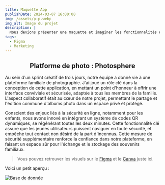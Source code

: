 ```yaml
---
title: Maquette App
publishDate: 2024-03-07 16:00:00
img: /assets/p-p.webp
img_alt: Image du projet
description: |
  Nous devions présenter une maquette et imaginer les fonctionnalités de l’application
tags:
  - Figma
  - Marketing
---
```


## <div style="text-align: center;">Platforme de photo : Photosphere</div>

Au sein d'un sprint créatif de trois jours, notre équipe a donné vie à une plateforme familiale de photographie. J'ai joué un rôle clé dans la conception de cette application, en mettant un point d'honneur à offrir une interface conviviale et sécurisée, adaptée à tous les membres de la famille. L'aspect collaboratif était au cœur de notre projet, permettant le partage et l'édition commune d'albums photo dans un espace privé et protégé.

Conscient des enjeux liés à la sécurité en ligne, notamment pour les enfants, nous avons innové en intégrant un système de codes QR dynamiques, se régénérant toutes les deux minutes. Cette fonctionnalité clé assure que les jeunes utilisateurs puissent naviguer en toute sécurité, et empêche tout contact non désiré de la part d'inconnus. Cette mesure de sécurité supplémentaire renforce la confiance dans notre plateforme, en faisant un espace sûr pour l'échange et le stockage des souvenirs familiaux.


> Vous pouvez retrouver les visuels sur le
<a href="https://www.figma.com/file/kVwqBUlCNdnS2zBCbsB413/OC---Maquette-HTML-%2F-CSS-desktop-%26-mobile-(Copy)-(Copy)?type=design&node-id=0-1&mode=design&t=4XLYHs4ixqJoDn1j-0">Figma</a> et le <a href="https://www.canva.com/design/DAF-j8_lgw0/RfVAGZ0x2xe8mjAGpoh1Fw/edit?utm_content=DAF-j8_lgw0&utm_campaign=designshare&utm_medium=link2&utm_source=sharebutton">Canva</a> juste ici.

Voici un petit aperçu : 

<img src="/assets/photosphere.png" alt="Base de donnée">